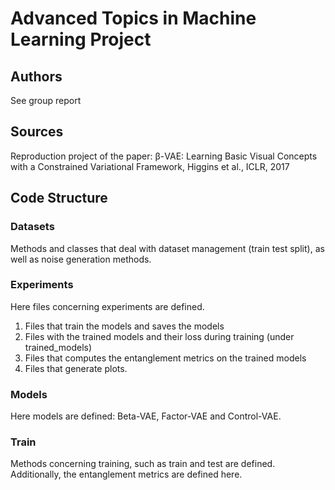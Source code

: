 # Advanced Topics in Machine Learning Project

## Authors

See group report

## Sources

Reproduction project of the paper: β-VAE: Learning Basic Visual Concepts with a Constrained Variational Framework, Higgins et al., ICLR, 2017

## Code Structure
### Datasets
Methods and classes that deal with dataset management (train test split), as well as noise generation methods.

### Experiments
Here files concerning experiments are defined.

  1. Files that train the models and saves the models
  2. Files with the trained models and their loss during training (under trained_models)
  3. Files that computes the entanglement metrics on the trained models
  4. Files that generate plots.

### Models
Here models are defined: Beta-VAE, Factor-VAE and Control-VAE.

### Train
Methods concerning training, such as train and test are defined. Additionally, the entanglement metrics are defined here.
